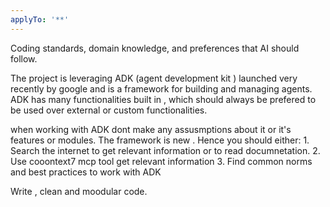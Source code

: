 ```yaml
---
applyTo: '**'
---
```

Coding standards, domain knowledge, and preferences that AI should follow.

The project is leveraging ADK (agent development kit ) launched very recently by google and is a framework for building and managing agents.
ADK has many functionalities built in , which should always be prefered to be used over external or custom functionalities.

when working with ADK dont make any assusmptions about it or it's features or modules. The framework is new .
Hence you should either:
    1. Search the internet to get relevant information or to read documnetation.
    2. Use cooontext7 mcp tool get relevant information
    3. Find common norms and best practices to work with ADK

Write , clean and moodular code.